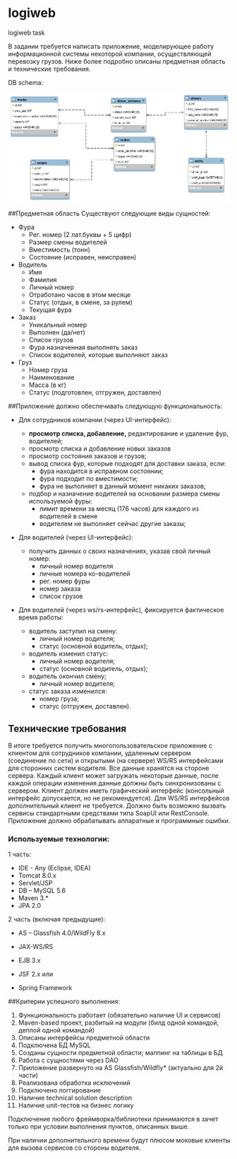 # logiweb
logiweb task

В задании требуется написать приложение, моделирующее работу информационной системы некоторой компании, осуществляющей перевозку грузов. Ниже более подробно описаны предметная область и технические требования.

DB schema:

<img src="model.png"/>

##Предметная область
Существуют следующие виды сущностей:
- Фура
  - Рег. номер (2 лат.буквы + 5 цифр)
  - Размер смены водителей
  - Вместимость (тонн)
  - Состояние (исправен, неисправен)
- Водитель
  - Имя
  - Фамилия
  - Личный номер
  - Отработано часов в этом месяце
  - Статус (отдых, в смене, за рулем)
  - Текущая фура
- Заказ
  - Уникальный номер
  - Выполнен (да/нет)
  - Список грузов
  - Фура назначенная выполнять заказ
  - Список водителей, которые выполняют заказ
- Груз
  - Номер груза
  - Наименование
  - Масса (в кг)
  - Статус (подготовлен, отгружен, доставлен)
  
  
##Приложение должно обеспечивать следующую функциональность:
- Для сотрудников компании (через UI-интерфейс):
  - <b>просмотр списка, добавление,</b> редактирование и удаление фур, водителей;
  - просмотр списка и добавление новых заказов
  - просмотр состояния заказов и грузов;
  - вывод списка фур, которые подходят для доставки заказа, если:
    - фура находится в исправном состоянии;
    - фура подходит по вместимости;
    - фура не выполняет в данный момент никаких заказов;
  - подбор и назначение водителей на основании размера смены используемой фуры:
    - лимит времени за месяц (176 часов) для каждого из водителей в смене 
    - водителем не выполняет сейчас другие заказы;
    
- Для водителей (через UI-интерфейс):
  - получить данных о своих назначениях, указав свой личный номер:
    - личный номер водителя
    - личные номера ко-водителей
    - рег. номер фуры
    - номер заказа
    - список грузов

- Для водителей (через ws/rs-интерфейс), фиксируется фактическое время работы:
  - водитель заступил на смену:
    - личный номер водителя;
    - статус (основной водитель, отдых);
  - водитель изменил статус:
    - личный номер водителя;
    - статус (основной водитель, отдых);
  - водитель окончил смену;
    - личный номер водителя;
  - статус заказа изменился:
    - номер груза;
    - статус (отгружен, доставлен).

## Технические требования
В итоге требуется получить многопользовательское приложение с клиентом для сотрудников компании, удаленным сервером (соединение по сети) и открытыми (на сервере) WS/RS интерфейсами для сторонних систем водителя.
Все данные хранятся на стороне сервера. Каждый клиент может загружать некоторые данные, после каждой операции изменения данные должны быть синхронизованы с сервером.
Клиент должен иметь графический интерфейс (консольный интерфейс допускается, но не рекомендуется).
Для WS/RS интерфейсов дополнительный клиент не требуется. Должно быть возможно вызвать сервисы стандартными средствами типа SoapUI или RestConsole.
Приложение должно обрабатывать аппаратные и программные ошибки. 

### Используемые технологии:
1 часть: <br> 
- IDE - Any (Eclipse, IDEA)
- Tomcat 8.0.x
- Servlet/JSP
- DB – MySQL 5.6
- Maven 3.*
- JPA 2.0

2 часть (включая предыдущие): <br>
- AS – Glassfish 4.0/WildFly 8.x
- JAX-WS/RS

- EJB 3.x
- JSF 2.x
 или
- Spring Framework

##Критерии успешного выполнения:
1. Функциональность работает (обязательно наличие UI и сервисов)
2. Maven-based проект, разбитый на модули (билд одной командой, деплой одной командой)
3. Описаны интерфейсы предметной области
4. Подключена БД MySQL
5. Созданы сущности предметной области; маппинг на таблицы в БД
6. Работа с сущностями через DAO
7. Приложение развернуто на AS Glassfish/Wildfly* (актуально для 2й части)
8. Реализована обработка исключений
9. Подключено логгирование
10. Наличие technical solution description
11. Наличие unit-тестов на бизнес логику


Подключение любого фреймворка/библиотеки принимаются в зачет только при условии выполнения пунктов, описанных выше.

При наличии дополнительного времени будут плюсом моковые клиенты для вызова сервисов со стороны водителя.

